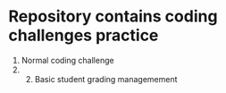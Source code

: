 # Repository contains coding challenges practice
1. Normal coding challenge
2. 2. Basic student grading managemement
